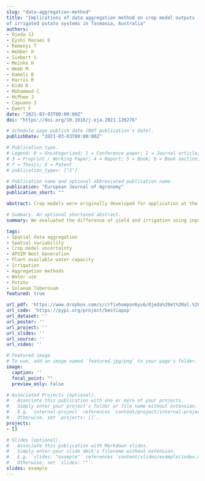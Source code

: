 ```yaml
---
slug: "data-aggregation-method"
title: "Implications of data aggregation method on crop model outputs – The case
of irrigated potato systems in Tasmania, Australia"
authors:
- Ojeda JJ
- Eyshi Rezaei E
- Remenyi T
- Webber H
- Siebert S
- Meinke H
- Webb M
- Kamali B
- Harris R
- Kidd D
- Mohammed C
- McPhee J
- Capuano J
- Ewert F
date: "2021-03-03T00:00:00Z"
doi: "https://doi.org/10.1016/j.eja.2021.126276"

# Schedule page publish date (NOT publication's date).
publishDate: "2021-03-03T00:00:00Z"

# Publication type.
# Legend: 0 = Uncategorized; 1 = Conference paper; 2 = Journal article;
# 3 = Preprint / Working Paper; 4 = Report; 5 = Book; 6 = Book section;
# 7 = Thesis; 8 = Patent
# publication_types: ["2"]

# Publication name and optional abbreviated publication name.
publication: "European Journal of Agronomy"
publication_short: ""

abstract: Crop models were originally developed for application at the field scale but are increasingly used to assess the impact of climate and/or agronomic practices on crop growth and yield and water dynamics at larger scales. This raises the question of how data aggregation approaches affect outputs when using crop models at large spatial scales. This study investigates how input and output data aggregation affected simulated rainfed and irrigated potato yield and irrigation water requirement (IWR) across potato production areas in Tasmania, Australia. First, the yield and IWR with aggregated model inputs at 15, 25 and 40 km resolutions (input aggregation) was simulated. Second, simulated model outputs generated with high-resolution input data were aggregated to 15, 25 and 40 km resolutions (output aggregation) and compared to the corresponding yield and IWR with simulations based on input data aggregation. Finally, the differences (D) (DY and DIWR for yield and IWR, respectively) between grids using input and output aggregation were evaluated. The results indicate that the effect of input and output data aggregation on yield depends on water-driven factors including plant available water capacity (PAWC), rainfall and irrigation. Maximum D values were found for rainfed yield (4.4 t ha-1) and IWR (137 mm). DY variations were correlated with the differences of PAWC caused by data aggregation in 82 % of potato production areas. Differences between aggregation methods were reduced when growing season rainfall increased. We conclude that PAWC and the source of water (rainfall or rainfall + irrigation) explained the larger errors associated with the input and output data aggregation on simulated potato yield and IWR. Future studies should consider the data aggregation method in their assessment to minimize errors and therefore produce higher quality advice or farming decisions.

# Summary. An optional shortened abstract.
summary: We evaluated the difference of yield and irrigation using input/output aggregation.

tags:
- Spatial data aggregation
- Spatial variability
- Crop model uncertainty
- APSIM Next Generation
- Plant available water capacity
- Irrigation
- Aggregation methods
- Water use
- Potato
- Solanum Tuberosum
featured: true

url_pdf: 'https://www.dropbox.com/s/crfixhompon6yv6/Ojeda%20et%20al.%2C%202021%20EJA.pdf?dl=0'
url_code: 'https://pypi.org/project/bestiapop'
url_dataset: ''
url_poster: ''
url_project: ''
url_slides: ''
url_source: ''
url_video: ''

# Featured image
# To use, add an image named `featured.jpg/png` to your page's folder. 
image:
  caption: ''
  focal_point: ""
  preview_only: false

# Associated Projects (optional).
#   Associate this publication with one or more of your projects.
#   Simply enter your project's folder or file name without extension.
#   E.g. `internal-project` references `content/project/internal-project/index.md`.
#   Otherwise, set `projects: []`.
projects:
- []

# Slides (optional).
#   Associate this publication with Markdown slides.
#   Simply enter your slide deck's filename without extension.
#   E.g. `slides: "example"` references `content/slides/example/index.md`.
#   Otherwise, set `slides: ""`.
slides: example
---
```

